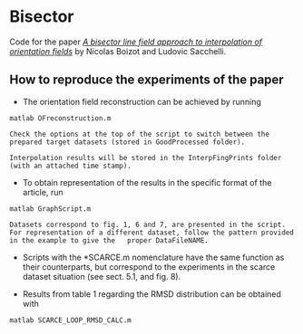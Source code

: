 # Bisector

Code for the paper [_A bisector line field approach to interpolation of orientation fields_](https://arxiv.org/abs/1907.11449) by Nicolas Boizot and Ludovic Sacchelli.

## How to reproduce the experiments of the paper

- The orientation field reconstruction can be achieved by running 
```
matlab OFreconstruction.m
```
	Check the options at the top of the script to switch between the prepared target datasets (stored in GoodProcessed folder).

	Interpolation results will be stored in the InterpFingPrints folder (with an attached time stamp).


- To obtain representation of the results in the specific format of the article, run
```
matlab GraphScript.m
```
	Datasets correspond to fig. 1, 6 and 7, are presented in the script.
	For representation of a different dataset, follow the pattern provided in the example to give the 	proper DataFileNAME.

- Scripts with the *SCARCE.m nomenclature have the same function as their counterparts, but correspond to the experiments in the scarce dataset situation (see sect. 5.1, and fig. 8).

- Results from table 1 regarding the RMSD distribution can be obtained with
```
matlab SCARCE_LOOP_RMSD_CALC.m
```